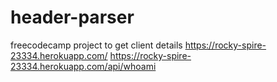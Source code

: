 # header-parser
freecodecamp project to get client details
https://rocky-spire-23334.herokuapp.com/
https://rocky-spire-23334.herokuapp.com/api/whoami
